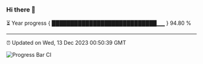 ### Hi there 👋

⏳ Year progress { ████████████████████████████▁▁ } 94.80 %

---

⏰ Updated on Wed, 13 Dec 2023 00:50:39 GMT

![Progress Bar CI](https://github.com/liununu/liununu/workflows/Progress%20Bar%20CI/badge.svg)
